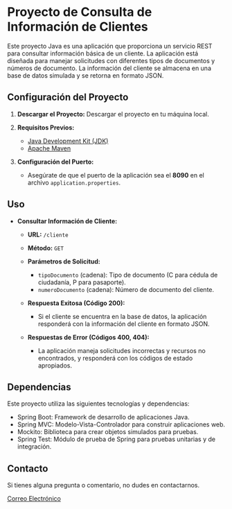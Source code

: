 
# Proyecto de Consulta de Información de Clientes

Este proyecto Java es una aplicación que proporciona un servicio REST para consultar información básica de un cliente. La aplicación está diseñada para manejar solicitudes con diferentes tipos de documentos y números de documento. La información del cliente se almacena en una base de datos simulada y se retorna en formato JSON.

## Configuración del Proyecto

1. **Descargar el Proyecto:** Descargar el proyecto en tu máquina local.

2. **Requisitos Previos:**

    - [Java Development Kit (JDK)](https://www.oracle.com/java/technologies/javase-downloads.html)
    - [Apache Maven](https://maven.apache.org/)

3. **Configuración del Puerto:**

    - Asegúrate de que el puerto de la aplicación sea el **8090** en el archivo `application.properties`.

## Uso

- **Consultar Información de Cliente:**

    - **URL:** `/cliente`
    - **Método:** `GET`
    - **Parámetros de Solicitud:**
        - `tipoDocumento` (cadena): Tipo de documento (C para cédula de ciudadanía, P para pasaporte).
        - `numeroDocumento` (cadena): Número de documento del cliente.

    - **Respuesta Exitosa (Código 200):**
        - Si el cliente se encuentra en la base de datos, la aplicación responderá con la información del cliente en formato JSON.

    - **Respuestas de Error (Códigos 400, 404):**
        - La aplicación maneja solicitudes incorrectas y recursos no encontrados, y responderá con los códigos de estado apropiados.

## Dependencias

Este proyecto utiliza las siguientes tecnologías y dependencias:

- Spring Boot: Framework de desarrollo de aplicaciones Java.
- Spring MVC: Modelo-Vista-Controlador para construir aplicaciones web.
- Mockito: Biblioteca para crear objetos simulados para pruebas.
- Spring Test: Módulo de prueba de Spring para pruebas unitarias y de integración.

## Contacto

Si tienes alguna pregunta o comentario, no dudes en contactarnos.

[Correo Electrónico](mailto:joseigleleal@gmail.com)
